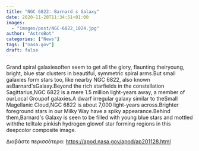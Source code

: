 ```yaml
---
title: "NGC 6822: Barnard s Galaxy"
date: 2020-11-28T11:34:51+01:00
images:
  - "images/post/NGC-6822_1024.jpg"
author: "AstroBot"
categories: ["News"]
tags: ["nasa.gov"]
draft: false
---
```


Grand spiral galaxiesoften seem to get all the glory, flaunting theiryoung, bright, blue star clusters in beautiful, symmetric spiral arms.But small galaxies form stars too, like nearby NGC 6822, also known asBarnard'sGalaxy.Beyond the rich starfields in the constellation Sagittarius,NGC 6822 is a mere 1.5 million light-years away, a member of ourLocal Groupof galaxies.A dwarf irregular galaxy similar to theSmall Magellanic Cloud,NGC 6822 is about 7,000 light-years across.Brighter foreground stars in our Milky Way have a spiky appearance.Behind them,Barnard's Galaxy is seen to be filled with young blue stars and mottled withthe telltale pinkish hydrogen glowof star forming regions in this deepcolor composite image.

Διαβάστε περισσότερα: https://apod.nasa.gov/apod/ap201128.html
